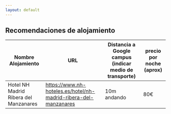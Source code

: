 ```yaml
---
layout: default
---
```


## Recomendaciones de alojamiento

Nombre Alojamiento| URL | Distancia a Google campus (indicar medio de transporte) | precio por noche (aprox)
------------ | ------------- | ------------ | -------------
Hotel NH Madrid Ribera del Manzanares | https://www.nh-hoteles.es/hotel/nh-madrid-ribera-del-manzanares | 10m andando |  80€

